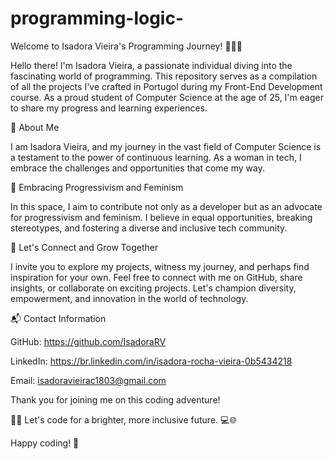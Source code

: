 # programming-logic-
Welcome to Isadora Vieira's Programming Journey! 👩‍💻✨


Hello there! I'm Isadora Vieira, a passionate individual diving into the fascinating world of programming. This repository serves as a compilation of all the projects I've crafted in Portugol during my Front-End Development course. As a proud student of Computer Science at the age of 25, I'm eager to share my progress and learning experiences.

🚀 About Me

I am Isadora Vieira, and my journey in the vast field of Computer Science is a testament to the power of continuous learning. As a woman in tech, I embrace the challenges and opportunities that come my way. 

🌈 Embracing Progressivism and Feminism

In this space, I aim to contribute not only as a developer but as an advocate for progressivism and feminism. I believe in equal opportunities, breaking stereotypes, and fostering a diverse and inclusive tech community.

🤝 Let's Connect and Grow Together

I invite you to explore my projects, witness my journey, and perhaps find inspiration for your own. Feel free to connect with me on GitHub, share insights, or collaborate on exciting projects. Let's champion diversity, empowerment, and innovation in the world of technology.

📬 Contact Information

GitHub: https://github.com/IsadoraRV

LinkedIn: https://br.linkedin.com/in/isadora-rocha-vieira-0b5434218

Email: isadoravieirac1803@gmail.com

Thank you for joining me on this coding adventure! 

🚀✨ Let's code for a brighter, more inclusive future. 💻🌐

Happy coding! 💖
